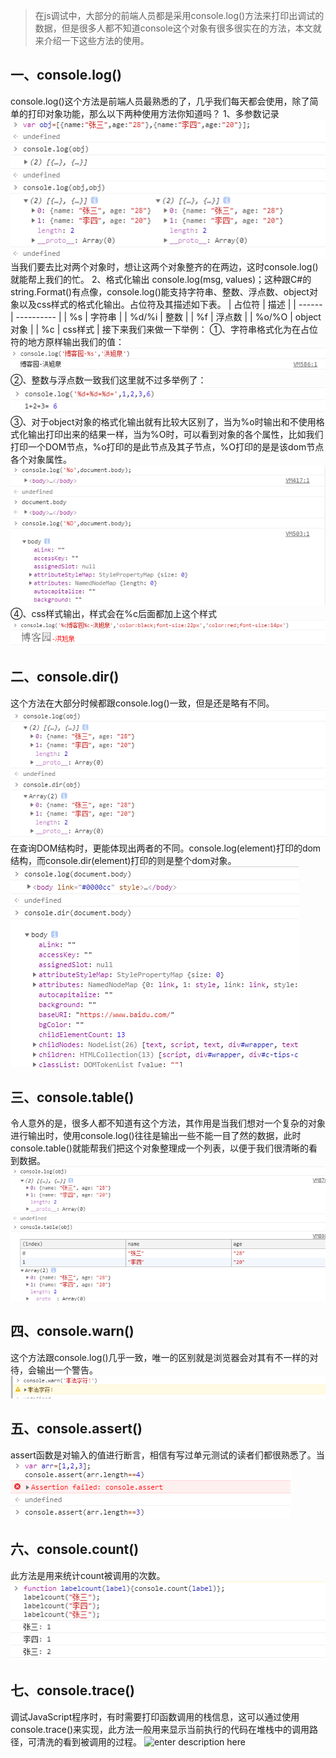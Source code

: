 > 在js调试中，大部分的前端人员都是采用console.log()方法来打印出调试的数据，但是很多人都不知道console这个对象有很多很实在的方法，本文就来介绍一下这些方法的使用。
## 一、console.log()
console.log()这个方法是前端人员最熟悉的了，几乎我们每天都会使用，除了简单的打印对象功能，那么以下两种使用方法你知道吗？
1、多参数记录
![](https://www.github.com/HXQ666/StoryWriterImg/raw/master/小书匠/1555141882360.png)
当我们要去比对两个对象时，想让这两个对象整齐的在两边，这时console.log()就能帮上我们的忙。
2、格式化输出
console.log(msg, values)；这种跟C#的string.Format()有点像，console.log()能支持字符串、整数、浮点数、object对象以及css样式的格式化输出。占位符及其描述如下表。
| 占位符 | 描述       |
| ------ | ---------- |
| %s     | 字符串     |
| %d/%i  | 整数       |
| %f     | 浮点数     |
| %o/%O  | object对象 |
| %c     | css样式    |
接下来我们来做一下举例：
①、字符串格式化为在占位符的地方原样输出我们的值：
![console.log()字符串格式化输出](https://www.github.com/HXQ666/StoryWriterImg/raw/master/小书匠/1555143209250.png)
②、整数与浮点数一致我们这里就不过多举例了：
![console.log()整数格式化输出](https://www.github.com/HXQ666/StoryWriterImg/raw/master/小书匠/1555143915587.png)
③、对于object对象的格式化输出就有比较大区别了，当为%o时输出和不使用格式化输出打印出来的结果一样，当为%O时，可以看到对象的各个属性，比如我们打印一个DOM节点，%o打印的是此节点及其子节点，%O打印的是是该dom节点各个对象属性。
![console.log()对象格式化输出](https://www.github.com/HXQ666/StoryWriterImg/raw/master/小书匠/1555144127890.png)
④、css样式输出，样式会在%c后面都加上这个样式
![console.log()css样式格式化输出](https://www.github.com/HXQ666/StoryWriterImg/raw/master/小书匠/1555144782291.png)
## 二、console.dir()
这个方法在大部分时候都跟console.log()一致，但是还是略有不同。
![console.dir()](https://www.github.com/HXQ666/StoryWriterImg/raw/master/小书匠/1555145034566.png)
在查询DOM结构时，更能体现出两者的不同。console.log(element)打印的dom结构，而console.dir(element)打印的则是整个dom对象。
![console.dir()](https://www.github.com/HXQ666/StoryWriterImg/raw/master/小书匠/1555145222570.png)
## 三、console.table()
令人意外的是，很多人都不知道有这个方法，其作用是当我们想对一个复杂的对象进行输出时，使用console.log()往往是输出一些不能一目了然的数据，此时console.table()就能帮我们把这个对象整理成一个列表，以便于我们很清晰的看到数据。
![console.table()](https://www.github.com/HXQ666/StoryWriterImg/raw/master/小书匠/1555145465913.png)
## 四、console.warn()
这个方法跟console.log()几乎一致，唯一的区别就是浏览器会对其有不一样的对待，会输出一个警告。
![console.warn()](https://www.github.com/HXQ666/StoryWriterImg/raw/master/小书匠/1555145715981.png)
## 五、console.assert()
assert函数是对输入的值进行断言，相信有写过单元测试的读者们都很熟悉了。当
![console.assert()](https://www.github.com/HXQ666/StoryWriterImg/raw/master/小书匠/1555161925328.png)
## 六、console.count()
此方法是用来统计count被调用的次数。
![console.count()](https://www.github.com/HXQ666/StoryWriterImg/raw/master/小书匠/1555162509950.png)
## 七、console.trace()
调试JavaScript程序时，有时需要打印函数调用的栈信息，这可以通过使用console.trace()来实现，此方法一般用来显示当前执行的代码在堆栈中的调用路径，可清洗的看到被调用的过程。
![enter description here](https://markdown.xiaoshujiang.com/img/spinner.gif "[[[1555162908800]]]" )




